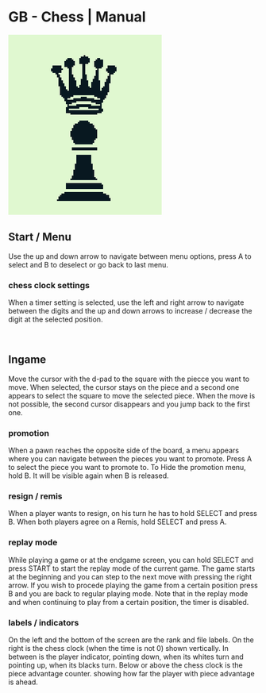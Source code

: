 # GB - Chess | Manual

![logo](../images/logo.png)

## Start / Menu

Use the up and down arrow to navigate between menu options, press A to select and B to deselect or go back to last menu.

### chess clock settings

When a timer setting is selected, use the left and right arrow to navigate between the digits and the up and down arrows to increase / decrease the digit at the selected position.

<br>

## Ingame

Move the cursor with the d-pad to the square with the piecce you want to move. When selected, the cursor stays on the piece and a second one appears to select the square to move the selected piece. When the move is not possible, the second cursor disappears and you jump back to the first one.

### promotion

When a pawn reaches the opposite side of the board, a menu appears where you can navigate between the pieces you want to promote. Press A to select the piece you want to promote to. To Hide the promotion menu, hold B. It will be visible again when B is released.

### resign / remis

When a player wants to resign, on his turn he has to hold SELECT and press B. When both players agree on a Remis, hold SELECT and press A.

### replay mode

While playing a game or at the endgame screen, you can hold SELECT and press START to start the replay mode of the current game. The game starts at the beginning and you can step to the next move with pressing the right arrow. If you wish to procede playing the game from a certain position press B and you are back to regular playing mode.
Note that in the replay mode and when continuing to play from a certain position, the timer is disabled.

### labels / indicators

On the left and the bottom of the screen are the rank and file labels.
On the right is the chess clock (when the time is not 0) shown vertically.
In between is the player indicator, pointing down, when its whites turn and pointing up, when its blacks turn. Below or above the chess clock is the piece advantage counter. showing how far the player with piece advantage is ahead.